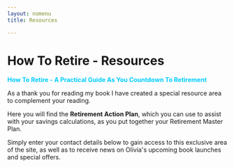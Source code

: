 ```yaml
---
layout: nomenu
title: Resources

---
```

# How To Retire - Resources

<span style="color:#00ccff;">**How To Retire - A Practical Guide As You Countdown To Retirement**</span>

As a thank you for reading my book I have created a special resource area to complement your reading.

Here you will find the **Retirement Action Plan**, which you can use to assist with your savings calculations, as you put together your Retirement Master Plan.

Simply enter your contact details below to gain access to this exclusive area of the site, as well as to receive news on Olivia's upcoming book launches and special offers.

<script async id="_ck_161446" src="https://forms.convertkit.com/161446?v=6"></script>